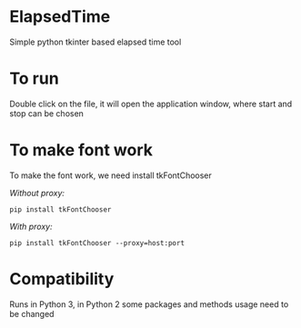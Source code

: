 # ElapsedTime
Simple python tkinter based elapsed time tool

# To run
Double click on the file, it will open the application window, where start and stop can be chosen

# To make font work
To make the font work, we need install tkFontChooser

*Without proxy:*

`pip install tkFontChooser`

*With proxy:*

`pip install tkFontChooser --proxy=host:port`

# Compatibility
Runs in Python 3, in Python 2 some packages and methods usage need to be changed
